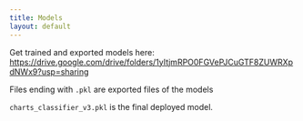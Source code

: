 ```yaml
---
title: Models
layout: default
---
```


Get trained and exported models here: https://drive.google.com/drive/folders/1yItjmRPO0FGVePJCuGTF8ZUWRXpdNWx9?usp=sharing <br/>

Files ending with `.pkl` are exported files of the models <br>

`charts_classifier_v3.pkl` is the final deployed model.